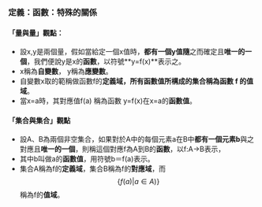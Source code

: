 ### 定義：函數：特殊的關係

#### 「量與量」觀點：

* 設x,y是兩個量，假如當給定一個x值時，**都有一個y值隨**之而確定且**唯一的一個**，我們便說y是x的**函數**，以符號**y=f\(x\)**表示之。
* x稱為**自變數**， y稱為**應變數**。
* 自變數x取的範稱做函數f的**定義域，**所有函數值所構成的集合稱為函數 f 的**值域**。
* 當x=a時，其對應值f\(a\) 稱為函數 y=f\(x\)在x=a的**函數值**。

#### 「集合與集合」觀點

* 設A、B為兩個非空集合，如果對於A中的每個元素a在B中**都有一個元素b**與之對應且**唯一的一個**，則稱這個對應f為A到B的**函數**，以f:A→B表示，
* 其中b叫做a的**函數值**，用符號b＝f\(a\)表示。
* 集合A稱為f的**定義域**，集合B稱為f的**對應域**，而$$\left \{ f(a)|a\in A ) \right \}$$稱為f的**值域**。





